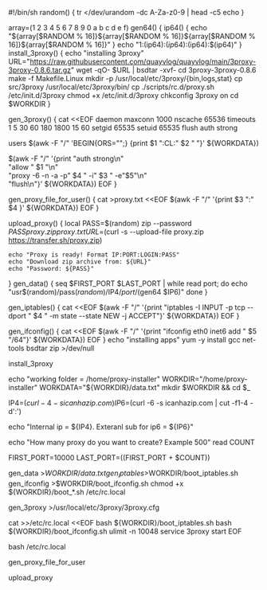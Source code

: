 #!/bin/sh
random() {
	tr </dev/urandom -dc A-Za-z0-9 | head -c5
	echo
}

array=(1 2 3 4 5 6 7 8 9 0 a b c d e f)
gen64() {
	ip64() {
		echo "${array[$RANDOM % 16]}${array[$RANDOM % 16]}${array[$RANDOM % 16]}${array[$RANDOM % 16]}"
	}
	echo "$1:$(ip64):$(ip64):$(ip64):$(ip64)"
}
install_3proxy() {
    echo "installing 3proxy"
    URL="https://raw.githubusercontent.com/quayvlog/quayvlog/main/3proxy-3proxy-0.8.6.tar.gz"
    wget -qO- $URL | bsdtar -xvf-
    cd 3proxy-3proxy-0.8.6
    make -f Makefile.Linux
    mkdir -p /usr/local/etc/3proxy/{bin,logs,stat}
    cp src/3proxy /usr/local/etc/3proxy/bin/
    cp ./scripts/rc.d/proxy.sh /etc/init.d/3proxy
    chmod +x /etc/init.d/3proxy
    chkconfig 3proxy on
    cd $WORKDIR
}

gen_3proxy() {
    cat <<EOF
daemon
maxconn 1000
nscache 65536
timeouts 1 5 30 60 180 1800 15 60
setgid 65535
setuid 65535
flush
auth strong

users $(awk -F "/" 'BEGIN{ORS="";} {print $1 ":CL:" $2 " "}' ${WORKDATA})

$(awk -F "/" '{print "auth strong\n" \
"allow " $1 "\n" \
"proxy -6 -n -a -p" $4 " -i" $3 " -e"$5"\n" \
"flush\n"}' ${WORKDATA})
EOF
}

gen_proxy_file_for_user() {
    cat >proxy.txt <<EOF
$(awk -F "/" '{print $3 ":" $4 }' ${WORKDATA})
EOF
}


upload_proxy() {
    local PASS=$(random)
    zip --password $PASS proxy.zip proxy.txt
    URL=$(curl -s --upload-file proxy.zip https://transfer.sh/proxy.zip)

    echo "Proxy is ready! Format IP:PORT:LOGIN:PASS"
    echo "Download zip archive from: ${URL}"
    echo "Password: ${PASS}"

}
gen_data() {
    seq $FIRST_PORT $LAST_PORT | while read port; do
        echo "usr$(random)/pass$(random)/$IP4/$port/$(gen64 $IP6)"
    done
}

gen_iptables() {
    cat <<EOF
    $(awk -F "/" '{print "iptables -I INPUT -p tcp --dport " $4 "  -m state --state NEW -j ACCEPT"}' ${WORKDATA}) 
EOF
}

gen_ifconfig() {
    cat <<EOF
$(awk -F "/" '{print "ifconfig eth0 inet6 add " $5 "/64"}' ${WORKDATA})
EOF
}
echo "installing apps"
yum -y install gcc net-tools bsdtar zip >/dev/null

install_3proxy

echo "working folder = /home/proxy-installer"
WORKDIR="/home/proxy-installer"
WORKDATA="${WORKDIR}/data.txt"
mkdir $WORKDIR && cd $_

IP4=$(curl -4 -s icanhazip.com)
IP6=$(curl -6 -s icanhazip.com | cut -f1-4 -d':')

echo "Internal ip = ${IP4}. Exteranl sub for ip6 = ${IP6}"

echo "How many proxy do you want to create? Example 500"
read COUNT

FIRST_PORT=10000
LAST_PORT=$(($FIRST_PORT + $COUNT))

gen_data >$WORKDIR/data.txt
gen_iptables >$WORKDIR/boot_iptables.sh
gen_ifconfig >$WORKDIR/boot_ifconfig.sh
chmod +x ${WORKDIR}/boot_*.sh /etc/rc.local

gen_3proxy >/usr/local/etc/3proxy/3proxy.cfg

cat >>/etc/rc.local <<EOF
bash ${WORKDIR}/boot_iptables.sh
bash ${WORKDIR}/boot_ifconfig.sh
ulimit -n 10048
service 3proxy start
EOF

bash /etc/rc.local

gen_proxy_file_for_user

upload_proxy
